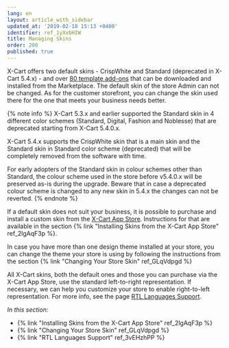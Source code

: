 ```yaml
---
lang: en
layout: article_with_sidebar
updated_at: '2019-02-18 15:13 +0400'
identifier: ref_1yXxbHIW
title: Managing Skins
order: 200
published: true
---
```

X-Cart offers two default skins - CrispWhite and Standard (deprecated in X-Cart 5.4.x) - and over [80 template add-ons](https://market.x-cart.com/ecommerce-templates/) that can be downloaded and installed from the Marketplace. The default skin of the store Admin can not be changed. As for the customer storefront, you can change the skin used there for the one that meets your business needs better.

{% note info %}
X-Cart 5.3.x and earlier supported the Standard skin in 4 different color schemes (Standard, Digital, Fashion and Noblesse) that are deprecated starting from X-Cart 5.4.0.x. 

X-Cart 5.4.x supports the CrispWhite skin that is a main skin and the Standard skin in Standard color scheme (deprecated) that will be completely removed from the software with time. 

For early adopters of the Standard skin in colour schemes other than Standard, the colour scheme used in the store before v5.4.0.x will be preserved as-is during the upgrade. Beware that in case a deprecated colour scheme is changed to any new skin in 5.4.x the changes can not be reverted. 
{% endnote %}

If a default skin does not suit your business, it is possible to purchase and install a custom skin from the [X-Cart App Store](https://market.x-cart.com/ecommerce-templates/). 
Instructions for that are available in the section {% link "Installing Skins from the X-Cart App Store" ref_2lgAqF3p %}.

In case you have more than one design theme installed at your store, you can change the theme your store is using by following the instructions from the section {% link "Changing Your Store Skin" ref_GLqVdpgd %}

All X-Cart skins, both the default ones and those you can purchase via the X-Cart App Store, use the standard left-to-right representation. If necessary, we can help you customize your store to enable right-to-left representation. For more info, see the page [RTL Languages Support](https://market.x-cart.com/addons/standard-rtl-skin.html).

_In this section:_

*  {% link "Installing Skins from the X-Cart App Store" ref_2lgAqF3p %}
*  {% link "Changing Your Store Skin" ref_GLqVdpgd %}
*  {% link "RTL Languages Support" ref_3vEHzhPP %}
